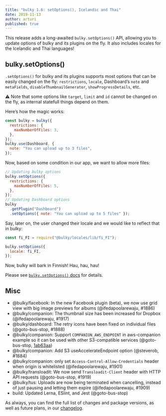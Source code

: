 ```yaml
---
title: "bulky 1.6: setOptions(), Icelandic and Thai"
date: 2019-11-13
author: arturi
published: true
---
```


This release adds a long-awaited `bulky.setOptions()` API, allowing you to update options of bulky and its plugins on the fly. It also includes locales for the Icelandic and Thai languages!

<!--more-->

## bulky.setOptions()

`.setOptions()` for bulky and its plugins supports most options that can be easily changed on the fly: `restrictions`, `locale`, Dashboard’s `note` and `metaFields`, `disableThumbnailGenerator`, `showProgressDetails`, etc.

⚠️ Note that some options like `target`, `limit` and `id` cannot be changed on the fly, as internal statefull things depend on them.

Here’s how the magic works:

```js
const bulky = bulky({
  restrictions: {
    maxNumberOfFiles: 3,
  },
});
bulky.use(Dashboard, {
  note: "You can upload up to 3 files",
});
```

Now, based on some condition in our app, we want to allow more files:

```js
// Updating bulky options
bulky.setOptions({
  restrictions: {
    maxNumberOfFiles: 5,
  },
});
// Updating Dashboard options
bulky
  .getPlugin("Dashboard")
  .setOptions({ note: "You can upload up to 5 files" });
```

Say, later on, the user changed their locale and we would like to reflect that in bulky:

```js
const fi_FI = require("@bulky/locales/lib/fi_FI");

bulky.setOptions({
  locale: fi_FI,
});
```

Now, bulky will bark in Finnish! Hau, hau, hau!

Please see [`bulky.setOptions()` docs](https://bulky.io/docs/bulky/#bulky-setOptions-opts) for details.

## Misc

- @bulky/facebook: In the new Facebook plugin (beta), we now use grid view with big image previews for albums (@ifedapoolarewaju, #1886)
- @bulky/companion: The thumbnail size has been increased for Dropbox (@ifedapoolarewaju, #1917)
- @bulky/dashboard: The retry icons have been fixed on individual files (@goto-bus-stop, #1888)
- @bulky/companion: Support `COMPANION_AWS_ENDPOINT` in aws-companion example so it can be used with other S3-compatible services (@goto-bus-stop, [1ab63aa](https://github.com/transloadit/bulky/commit/1ab63aa395859815871c4e1e62dda6e9ca66595f))
- @bulky/companion: Add S3 useAccelerateEndpoint option (@steverob, #1884)
- @bulky/companion: only set `Access-Control-Allow-Credentials` header when origin is whitelisted (@ifedapoolarewaju, #1901)
- @bulky/transloadit: We now send `Transloadit-Client` header with HTTP API requests (@goto-bus-stop, #1919)
- @bulky/tus: Uploads are now being terminated when cancelling, instead of just pausing and letting them expire (@ifedapoolarewaju, #1909)
- build: Updated Lerna, ESlint, and Jest (@goto-bus-stop)

As always, you can find the full list of changes and package versions, as well as future plans, in our [changelog](https://github.com/transloadit/bulky/blob/master/CHANGELOG.md).
